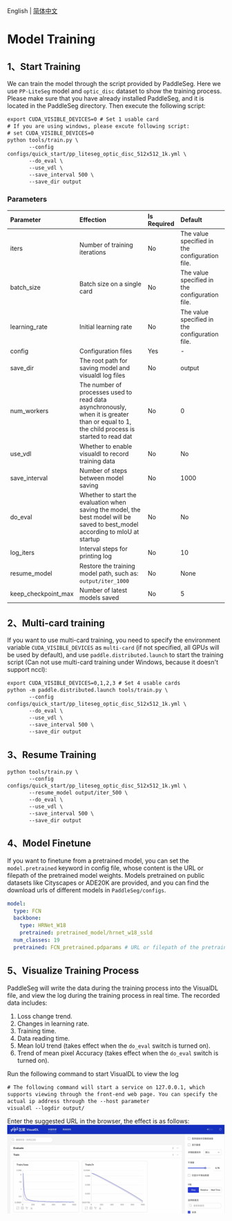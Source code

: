 English | [简体中文](train_cn.md)
# Model Training

## 1、Start Training

We can train the model through the script provided by PaddleSeg. Here we use `PP-LiteSeg` model and `optic_disc` dataset to show the training process. Please make sure that you have already installed PaddleSeg, and it is located in the PaddleSeg directory. Then execute the following script:


```shell
export CUDA_VISIBLE_DEVICES=0 # Set 1 usable card
# If you are using windows, please excute following script:
# set CUDA_VISIBLE_DEVICES=0
python tools/train.py \
       --config configs/quick_start/pp_liteseg_optic_disc_512x512_1k.yml \
       --do_eval \
       --use_vdl \
       --save_interval 500 \
       --save_dir output
```

### Parameters

| Parameter     | Effection                               | Is Required | Default           |
| :------------------ | :----------------------------------------------------------- | :--------- | :--------------- |
| iters               | Number of training iterations                                                 | No         | The value specified in the configuration file.| |
| batch_size          | Batch size on a single card                                            | No         | The value specified in the configuration file.| |
| learning_rate       | Initial learning rate                                                   | No        | The value specified in the configuration file.| |
| config              | Configuration files                                                     | Yes         | -                |
| save_dir            | The root path for saving model and visualdl log files                           | No         | output           |
| num_workers         | The number of processes used to read data asynchronously, when it is greater than or equal to 1, the child process is started to read dat  | No  | 0 |
| use_vdl             | Whether to enable visualdl to record training data                                 | No         | No               |
| save_interval       | Number of steps between model saving                                           | No         | 1000             |
| do_eval             | Whether to start the evaluation when saving the model, the best model will be saved to best_model according to mIoU at startup | No   | No  |
| log_iters           | Interval steps for printing log                                           | No         | 10               |
| resume_model        | Restore the training model path, such as: `output/iter_1000`                    | No        | None             |
| keep_checkpoint_max | Number of latest models saved                                            | No        | 5                |


## 2、Multi-card training
If you want to use multi-card training, you need to specify the environment variable `CUDA_VISIBLE_DEVICES` as `multi-card` (if not specified, all GPUs will be used by default), and use `paddle.distributed.launch` to start the training script (Can not use multi-card training under Windows, because it doesn't support nccl):

```shell
export CUDA_VISIBLE_DEVICES=0,1,2,3 # Set 4 usable cards
python -m paddle.distributed.launch tools/train.py \
       --config configs/quick_start/pp_liteseg_optic_disc_512x512_1k.yml \
       --do_eval \
       --use_vdl \
       --save_interval 500 \
       --save_dir output
```

## 3、Resume Training
```shell
python tools/train.py \
       --config configs/quick_start/pp_liteseg_optic_disc_512x512_1k.yml \
       --resume_model output/iter_500 \
       --do_eval \
       --use_vdl \
       --save_interval 500 \
       --save_dir output
```

## 4、Model Finetune
If you want to finetune from a pretrained model, you can set the `model.pretrained` keyword in config file, whose content is the URL or filepath of the pretrained model weights. Models pretrained on public datasets like Cityscapes or ADE20K are provided, and you can find the download urls of different models in `PaddleSeg/configs`.

```yaml
model:
  type: FCN
  backbone:
    type: HRNet_W18
    pretrained: pretrained_model/hrnet_w18_ssld 
  num_classes: 19
  pretrained: FCN_pretrained.pdparams # URL or filepath of the pretrained model weights
```

## 5、Visualize Training Process

PaddleSeg will write the data during the training process into the VisualDL file, and view the log during the training process in real time. The recorded data includes:
1. Loss change trend.
2. Changes in learning rate.
3. Training time.
4. Data reading time.
5. Mean IoU trend (takes effect when the `do_eval` switch is turned on).
6. Trend of mean pixel Accuracy (takes effect when the `do_eval` switch is turned on).

Run the following command to start VisualDL to view the log
```shell
# The following command will start a service on 127.0.0.1, which supports viewing through the front-end web page. You can specify the actual ip address through the --host parameter
visualdl --logdir output/
```

Enter the suggested URL in the browser, the effect is as follows:
![](../images/quick_start_vdl.jpg)

